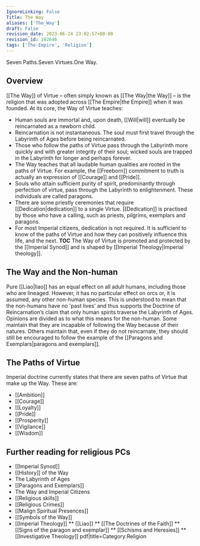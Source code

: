 ```yaml
---
IgnoreLinking: False
Title: The Way
aliases: ['The_Way']
draft: False
revision_date: 2023-06-24 23:02:57+00:00
revision_id: 102646
tags: ['The-Empire', 'Religion']
---
```


Seven Paths.Seven Virtues.One Way.
## Overview
[[The Way]] of Virtue – often simply known as [[The Way|the Way]] – is the religion that was adopted across [[The Empire|the Empire]] when it was founded.
At its core, the Way of Virtue teaches:
* Human souls are immortal and, upon death, [[Will|will]] eventually be reincarnated as a newborn child.
* Reincarnation is not instantaneous. The soul must first travel through the Labyrinth of Ages before being reincarnated.
* Those who follow the paths of Virtue pass through the Labyrinth more quickly and with greater integrity of their soul; wicked souls are trapped in the Labyrinth for longer and perhaps forever.
* The Way teaches that all laudable human qualities are rooted in the paths of Virtue. For example, the [[Freeborn]] commitment to truth is actually an expression of [[Courage]] and [[Pride]].
* Souls who attain sufficient purity of spirit, predominantly through perfection of virtue, pass through the Labyrinth to enlightenment. These individuals are called paragons.
* There are some priestly ceremonies that require [[Dedication|dedication]] to a single Virtue. [[Dedication]] is practised by those who have a calling, such as priests, pilgrims, exemplars and paragons.
* For most Imperial citizens, dedication is not required. It is sufficient to know of the paths of Virtue and how they can positively influence this life, and the next.
__TOC__
The Way of Virtue is promoted and protected by the [[Imperial Synod]] and is shaped by [[Imperial Theology|Imperial theology]].
## The Way and the Non-human
Pure [[Liao|liao]] has an equal effect on all adult humans, including those who are lineaged. However, it has no particular effect on orcs or, it is assumed, any other non-human species. This is understood to mean that the non-humans have no 'past lives' and thus supports the Doctrine of Reincarnation’s claim that only human spirits traverse the Labyrinth of Ages. 
Opinions are divided as to what this means for the non-human. Some maintain that they are incapable of following the Way because of their natures. Others maintain that, even if they do not reincarnate, they should still be encouraged to follow the example of the [[Paragons and Exemplars|paragons and exemplars]].
## The Paths of Virtue
Imperial doctrine currently states that there are seven paths of Virtue that make up the Way. These are:
* [[Ambition]]
* [[Courage]]
* [[Loyalty]]
* [[Pride]]
* [[Prosperity]]
* [[Vigilance]]
* [[Wisdom]]
## Further reading for religious PCs
* [[Imperial Synod]]
* [[History]] of the Way
* The Labyrinth of Ages
* [[Paragons and Exemplars]]
* The Way and Imperial Citizens
* [[Religious skills]]
* [[Religious Crimes]]
* [[Malign Spiritual Presences]]
* [[Symbols of the Way]]
* [[Imperial Theology]]
** [[Liao]]
** [[The Doctrines of the Faith]]
** [[Signs of the paragon and exemplar]]
** [[Schisms and Heresies]]
** [[Investigative Theology]]
pdf|title=Category:Religion